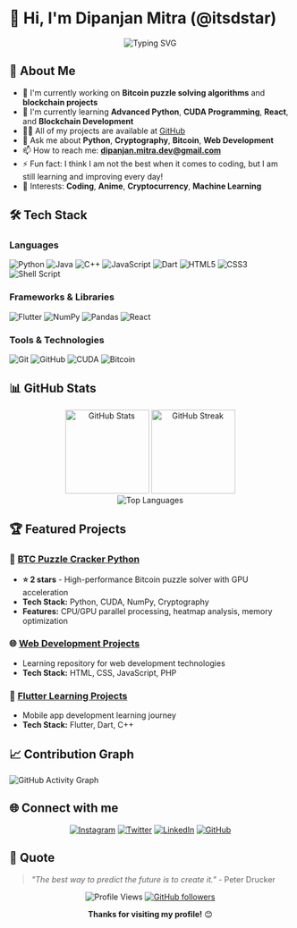 # 👋 Hi, I'm Dipanjan Mitra (@itsdstar)

<div align="center">
  <img src="https://readme-typing-svg.herokuapp.com/?font=Fira+Code&pause=1000&color=36BCF7&center=true&vCenter=true&width=435&lines=Full+Stack+Developer;Blockchain+Enthusiast;AI%2FML+Explorer;Open+Source+Contributor" alt="Typing SVG" />
</div>

## 🚀 About Me

- 🔭 I'm currently working on **Bitcoin puzzle solving algorithms** and **blockchain projects**
- 🌱 I'm currently learning **Advanced Python**, **CUDA Programming**, **React**, and **Blockchain Development**
- 👨‍💻 All of my projects are available at [GitHub](https://github.com/itsdstar)
- 💬 Ask me about **Python**, **Cryptography**, **Bitcoin**, **Web Development**
- 📫 How to reach me: **dipanjan.mitra.dev@gmail.com**
- ⚡ Fun fact: I think I am not the best when it comes to coding, but I am still learning and improving every day!
- 🎌 Interests: **Coding**, **Anime**, **Cryptocurrency**, **Machine Learning**

## 🛠️ Tech Stack

### Languages
![Python](https://img.shields.io/badge/python-3670A0?style=for-the-badge&logo=python&logoColor=ffdd54)
![Java](https://img.shields.io/badge/java-%23ED8B00.svg?style=for-the-badge&logo=openjdk&logoColor=white)
![C++](https://img.shields.io/badge/c++-%2300599C.svg?style=for-the-badge&logo=c%2B%2B&logoColor=white)
![JavaScript](https://img.shields.io/badge/javascript-%23323330.svg?style=for-the-badge&logo=javascript&logoColor=%23F7DF1E)
![Dart](https://img.shields.io/badge/dart-%230175C2.svg?style=for-the-badge&logo=dart&logoColor=white)
![HTML5](https://img.shields.io/badge/html5-%23E34F26.svg?style=for-the-badge&logo=html5&logoColor=white)
![CSS3](https://img.shields.io/badge/css3-%231572B6.svg?style=for-the-badge&logo=css3&logoColor=white)
![Shell Script](https://img.shields.io/badge/shell_script-%23121011.svg?style=for-the-badge&logo=gnu-bash&logoColor=white)

### Frameworks & Libraries
![Flutter](https://img.shields.io/badge/Flutter-%2302569B.svg?style=for-the-badge&logo=Flutter&logoColor=white)
![NumPy](https://img.shields.io/badge/numpy-%23013243.svg?style=for-the-badge&logo=numpy&logoColor=white)
![Pandas](https://img.shields.io/badge/pandas-%23150458.svg?style=for-the-badge&logo=pandas&logoColor=white)
![React](https://img.shields.io/badge/react-%2320232a.svg?style=for-the-badge&logo=react&logoColor=%2361DAFB)

### Tools & Technologies
![Git](https://img.shields.io/badge/git-%23F05033.svg?style=for-the-badge&logo=git&logoColor=white)
![GitHub](https://img.shields.io/badge/github-%23121011.svg?style=for-the-badge&logo=github&logoColor=white)
![CUDA](https://img.shields.io/badge/CUDA-76B900?style=for-the-badge&logo=nvidia&logoColor=white)
![Bitcoin](https://img.shields.io/badge/Bitcoin-000?style=for-the-badge&logo=bitcoin&logoColor=white)

## 📊 GitHub Stats

<div align="center">
  <img src="https://github-readme-stats.vercel.app/api?username=itsdstar&theme=radical&hide_border=false&include_all_commits=true&count_private=true" alt="GitHub Stats" height="150" />
  <img src="https://github-readme-streak-stats.herokuapp.com/?user=itsdstar&theme=radical&hide_border=false" alt="GitHub Streak" height="150" />
</div>

<div align="center">
  <img src="https://github-readme-stats.vercel.app/api/top-langs/?username=itsdstar&theme=radical&hide_border=false&include_all_commits=true&count_private=true&layout=compact" alt="Top Languages" />
</div>

## 🏆 Featured Projects

### 🚀 [BTC Puzzle Cracker Python](https://github.com/itsdstar/BTC_Puzzle_Cracker_Python)
- **⭐ 2 stars** - High-performance Bitcoin puzzle solver with GPU acceleration
- **Tech Stack:** Python, CUDA, NumPy, Cryptography
- **Features:** CPU/GPU parallel processing, heatmap analysis, memory optimization

### 🌐 [Web Development Projects](https://github.com/itsdstar/---Test-Code---Web-Dev---)
- Learning repository for web development technologies
- **Tech Stack:** HTML, CSS, JavaScript, PHP

### 📱 [Flutter Learning Projects](https://github.com/itsdstar/---Test-Code---Flutter---)
- Mobile app development learning journey
- **Tech Stack:** Flutter, Dart, C++

## 📈 Contribution Graph

![GitHub Activity Graph](https://github-readme-activity-graph.vercel.app/graph?username=itsdstar&theme=radical&hide_border=true)

## 🌐 Connect with me

<div align="center">
  
[![Instagram](https://img.shields.io/badge/Instagram-%23E4405F.svg?style=for-the-badge&logo=Instagram&logoColor=white)](https://www.instagram.com/its_d_star/)
[![Twitter](https://img.shields.io/badge/Twitter-%231DA1F2.svg?style=for-the-badge&logo=Twitter&logoColor=white)](https://twitter.com/_Dipanjan_Mitra)
[![LinkedIn](https://img.shields.io/badge/linkedin-%230077B5.svg?style=for-the-badge&logo=linkedin&logoColor=white)](https://www.linkedin.com/in/dipanjanmitra-0/)
[![GitHub](https://img.shields.io/badge/github-%23121011.svg?style=for-the-badge&logo=github&logoColor=white)](https://github.com/itsdstar)

</div>

## 💭 Quote

> *"The best way to predict the future is to create it."* - Peter Drucker

<div align="center">
  
![Profile Views](https://komarev.com/ghpvc/?username=itsdstar&color=brightgreen&style=flat-square&label=Profile+Views)
[![GitHub followers](https://img.shields.io/github/followers/itsdstar?label=Followers&style=social)](https://github.com/itsdstar)

**Thanks for visiting my profile!** 😊

</div>